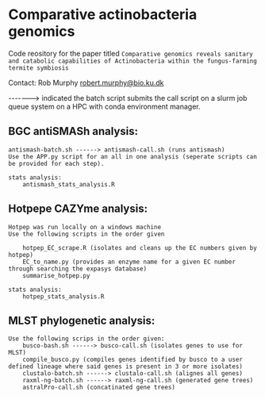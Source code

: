 # Comparative actinobacteria genomics
Code reository for the paper titled `Comparative genomics reveals sanitary and catabolic capabilities of Actinobacteria within the fungus-farming termite symbiosis`


Contact:
	Rob Murphy
	robert.murphy@bio.ku.dk


-------> indicated the batch script submits the call script on a slurm job queue system on a HPC with conda environment manager.


## BGC antiSMASh analysis:
	
	antismash-batch.sh ------> antismash-call.sh (runs antismash)
	Use the APP.py script for an all in one analysis (seperate scripts can be provided for each step).

	stats analysis:
		antismash_stats_analysis.R

## Hotpepe CAZYme analysis:
	
	Hotpep was run locally on a windows machine
	Use the following scripts in the order given

		hotpep_EC_scrape.R (isolates and cleans up the EC numbers given by hotpep)
		EC_to_name.py (provides an enzyme name for a given EC number through searching the expasys database)
		summarise_hotpep.py

	stats analysis:
		hotpep_stats_analysis.R

## MLST phylogenetic analysis:
	
	Use the following scrips in the order given:
		busco-bash.sh ------> busco-call.sh (isolates genes to use for MLST)
		compile_busco.py (compiles genes identified by busco to a user defined lineage where said genes is present in 3 or more isolates)
		clustalo-batch.sh ------> clustalo-call.sh (alignes all genes)
		raxml-ng-batch.sh ------> raxml-ng-call.sh (generated gene trees)
		astralPro-call.sh (concatinated gene trees)
